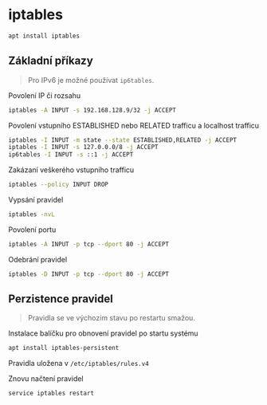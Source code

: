 # iptables

```sh
apt install iptables
```

## Základní příkazy

> Pro IPv6 je možné používat `ip6tables`.

Povolení IP či rozsahu

```sh
iptables -A INPUT -s 192.168.128.9/32 -j ACCEPT
```

Povolení vstupního ESTABLISHED nebo RELATED trafficu a localhost trafficu

```sh
iptables -I INPUT -m state --state ESTABLISHED,RELATED -j ACCEPT
iptables -I INPUT -s 127.0.0.0/8 -j ACCEPT
ip6tables -I INPUT -s ::1 -j ACCEPT
```

Zakázaní veškerého vstupního trafficu

```sh
iptables --policy INPUT DROP
```

Vypsání pravidel

```sh
iptables -nvL
```

Povolení portu

```sh
iptables -A INPUT -p tcp --dport 80 -j ACCEPT
```

Odebrání pravidel

```sh
iptables -D INPUT -p tcp --dport 80 -j ACCEPT
```

## Perzistence pravidel

> Pravidla se ve výchozím stavu po restartu smažou.

Instalace balíčku pro obnovení pravidel po startu systému

```sh
apt install iptables-persistent
```

Pravidla uložena v `/etc/iptables/rules.v4`

Znovu načtení pravidel

```sh
service iptables restart
```
